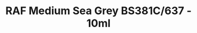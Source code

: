---
layout: product
title: "RAF Medium Sea Grey BS381C/637 - 10ml"
price: "330" 
desc: "Acrylic Laquer 10mL"
img_path: "/assets/img/RC289.jpg"
brand: "AK "
available: false
special_offer: false
new: false
soon: false
cat: "020000"
subcat: "020200"
subsubcat: "020201"
sifra: "RC289"
popular: false
---